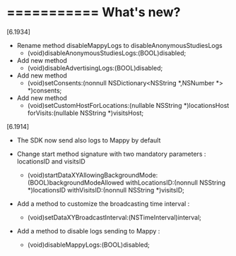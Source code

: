 ===========
What's new?
===========

[6.1934]
* Rename method disableMappyLogs to disableAnonymousStudiesLogs
  + (void)disableAnonymousStudiesLogs:(BOOL)disabled;
* Add new method
  + (void)disableAdvertisingLogs:(BOOL)disabled;
* Add new method
  + (void)setConsents:(nonnull NSDictionary<NSString *,NSNumber *> *)consents;
* Add new method
  + (void)setCustomHostForLocations:(nullable NSString *)locationsHost forVisits:(nullable NSString *)visitsHost;

[6.1914]
* The SDK now send also logs to Mappy by default
* Change start method signature with two mandatory parameters : locationsID and visitsID
  + (void)startDataXYAllowingBackgroundMode:(BOOL)backgroundModeAllowed 
                            withLocationsID:(nonnull NSString *)locationsID
                            withVisitsID:(nonnull NSString *)visitsID;

* Add a method to customize the broadcasting time interval : 
  + (void)setDataXYBroadcastInterval:(NSTimeInterval)interval;

* Add a method to disable logs sending to Mappy :
  + (void)disableMappyLogs:(BOOL)disabled;
